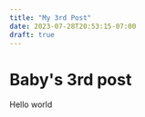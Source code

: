 ```yaml
---
title: "My 3rd Post"
date: 2023-07-28T20:53:15-07:00
draft: true
---
```


# Baby's 3rd post

Hello world